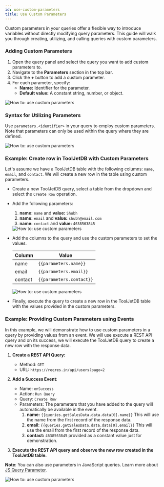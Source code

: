 ```yaml
---
id: use-custom-parameters
title: Use Custom Parameters
---
```


Custom parameters in your queries offer a flexible way to introduce variables without directly modifying query parameters. This guide will walk you through creating, utilizing, and calling queries with custom parameters.

<div>

### Adding Custom Parameters

1. Open the query panel and select the query you want to add custom parameters to.
2. Navigate to the **Parameters** section in the top bar.
3. Click the **+** button to add a custom parameter.
4. For each parameter, specify:
    - **Name:** Identifier for the parameter.
    - **Default value:** A constant string, number, or object.

<div style={{textAlign: 'center'}}>
    <img  className="screenshot-full" src="/img/how-to/custom-parameters/params.png" alt="How to: use custom parameters" />
</div>

</div>

<div>

### Syntax for Utilizing Parameters

Use `parameters.<identifier>` in your query to employ custom parameters. Note that parameters can only be used within the query where they are defined.

<div style={{textAlign: 'center'}}>
    <img  className="screenshot-full" src="/img/how-to/custom-parameters/syntax.png" alt="How to: use custom parameters" />
</div>

</div>

<div>

### Example: Create row in ToolJetDB with Custom Parameters

Let's assume we have a ToolJetDB table with the following columns: `name`, `email`, and `contact`. We will create a new row in the table using custom parameters.

- Create a new ToolJetDB query, select a table from the dropdown and select the `Create Row` operation.

- Add the following parameters:
  1. **name:** `name` and **value:** `Shubh`
  2. **name:** `email` and **value:** `shubh@email.com`
  3. **name:** `contact` and **value:** `4638563845`

  <div>
  <div style={{textAlign: 'center'}}>
   <img  className="screenshot-full" src="/img/how-to/custom-parameters/params1.png" alt="How to: use custom parameters" />
  </div>
  
  </div>

- Add the columns to the query and use the custom parameters to set the values.

  | Column | Value |
  | ------ | ----- |
  | name   | `{{parameters.name}}` |
  | email  | `{{parameters.email}}` |
  | contact| `{{parameters.contact}}` |
  
  <div>
  <div style={{textAlign: 'center'}}>
   <img  className="screenshot-full" src="/img/how-to/custom-parameters/params2.png" alt="How to: use custom parameters" />
  </div>

  </div>

- Finally, execute the query to create a new row in the ToolJetDB table with the values provided in the custom parameters.

</div>

<div>

### Example: Providing Custom Parameters using Events

In this example, we will demonstrate how to use custom parameters in a query by providing values from an event. We will use execute a REST API query and on its success, we will execute the ToolJetDB query to create a new row with the response data.

1. **Create a REST API Query:**
   - Method: `GET`
   - URL: `https://reqres.in/api/users?page=2`

2. **Add a Success Event:**
   - Name: `onSuccess`
   - Action: `Run Query`
   - Query: `Create Row`
   - Parameters: The parameters that you have added to the query will automatically be available in the event.
      1. **name:** `{{queries.getSalesData.data.data[0].name}}` This will use the name from the first record of the response data.
      2. **email:** `{{queries.getSalesData.data.data[0].email}}` This will use the email from the first record of the response data.
      3. **contact:** `4638563845` provided as a constant value just for demonstration.

3. **Execute the REST API query and observe the new row created in the ToolJetDB table.**

**Note:** You can also use parameters in JavaScript queries. Learn more about [JS Query Parameter](/docs/data-sources/run-js/#js-parameters). 

<div style={{textAlign: 'center'}}>
 <img  className="screenshot-full" src="/img/how-to/custom-parameters/custompara.gif" alt="How to: use custom parameters" />
</div>

</div>
